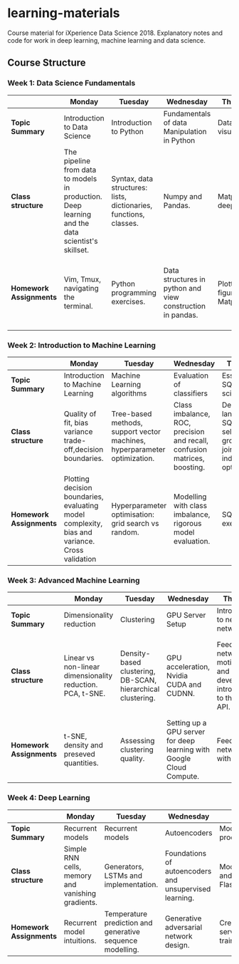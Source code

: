 # learning-materials
Course material for iXperience Data Science 2018. Explanatory notes and code for work in deep learning, machine learning and data science.

## Course Structure

### Week 1: Data Science Fundamentals
| | Monday | Tuesday | Wednesday | Thursday | Friday |
| --- | --- | --- | --- | --- | --- |
| **Topic Summary** | Introduction to Data Science | Introduction to Python | Fundamentals of data Manipulation in Python | Data visualization | Collaborative work and version control  |
| **Class structure** | The pipeline from data to models in production. Deep learning and the data scientist's skillset. | Syntax, data structures: lists, dictionaries, functions, classes. | Numpy and Pandas. | Matplotlib deep dive.  | Git and Github. |
| **Homework Assignments** | Vim, Tmux, navigating the terminal. | Python programming exercises. | Data structures in python and view construction in pandas. | Plotting figures with Matplotlib. | Collaborative project extracting features from cryptocurrency trading and order book data. |

### Week 2: Introduction to Machine Learning
| | Monday | Tuesday | Wednesday | Thursday | Friday |
| --- | --- | --- | --- | --- | --- |
| **Topic Summary** | Introduction to Machine Learning | Machine Learning algorithms | Evaluation of classifiers | Essential SQL for data scientists | Spark and Big Data  |
| **Class structure** | Quality of fit, bias variance trade-off,decision boundaries. | Tree-based methods, support vector machines, hyperparameter optimization. | Class imbalance, ROC, precision and recall, confusion matrices, boosting. | Declarative languages, SQL syntax, selecting, grouping, joining, indices and optimisation.  | RDDs, big data pipelines and the PySpark API. |
| **Homework Assignments** | Plotting decision boundaries, evaluating model complexity, bias and variance. Cross validation | Hyperparameter optimisation: grid search vs random. | Modelling with class imbalance, rigorous model evaluation. | SQL exercises. | Spark pipeline for feature extraction. |

### Week 3: Advanced Machine Learning
| | Monday | Tuesday | Wednesday | Thursday | Friday |
| --- | --- | --- | --- | --- | --- |
| **Topic Summary** | Dimensionality reduction | Clustering | GPU Server Setup | Introduction to neural networks | Convolutional networks  |
| **Class structure** | Linear vs non-linear dimensionality reduction. PCA, t-SNE. | Density-based clustering, DB-SCAN, hierarchical clustering. | GPU acceleration, Nvidia CUDA and CUDNN. | Feedforward networks motivation and development, introduction to the Keras API.  | Why convolutions, genesis and building blocks of convolutional models, transfer learning. |
| **Homework Assignments** | t-SNE, density and preseved quantities. | Assessing clustering quality. | Setting up a GPU server for deep learning with Google Cloud Compute. | Feedforward networks with Keras. | Convolutional networks and transfer learning. |

### Week 4: Deep Learning
| | Monday | Tuesday | Wednesday | Thursday | Friday |
| --- | --- | --- | --- | --- | --- |
| **Topic Summary** | Recurrent models | Recurrent models | Autoencoders | Model productionization | Putting it all together |
| **Class structure** | Simple RNN cells, memory and vanishing gradients. | Generators, LSTMs and implementation. | Foundations of autoencoders and unsupervised learning. | Model serving and APIs with Flask and Celery  | Integrating model design and productionization. |
| **Homework Assignments** | Recurrent model intuitions. | Temperature prediction and generative sequence modelling. | Generative adversarial network design. | Creating a web server to host a trained model. | Start-to-finish modelling pipeline. |
